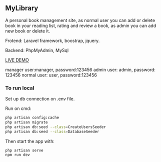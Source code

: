 ## MyLibrary

<p>A personal book management site, as normal user you can add or delete book in your reading list, rating and review a book, as admin you can add new book or delete it.</p>
<p>Frotend: Laravel framework, boostrap, jquery.</p>
<p>Backend: PhpMyAdmin, MySql</p>

[LIVE DEMO](https://boiling-ridge-86913.herokuapp.com/)

manager user:manager, password:123456
admin user: admin, password: 123456
normal user: user, password:123456

### To run local

<p>Set up db connection on .env file.
<p>Run on cmd:

```bash
php artisan config:cache
php artisan migrate
php artisan db:seed --class=CreateUsersSeeder
php artisan db:seed --class=DatabaseSeeder
```

<p>Then start the app with:

```bash
php artisan serve
npm run dev
```
